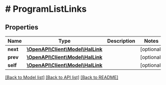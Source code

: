 # # ProgramListLinks

## Properties

Name | Type | Description | Notes
------------ | ------------- | ------------- | -------------
**next** | [**\OpenAPI\Client\Model\HalLink**](HalLink.md) |  | [optional] 
**prev** | [**\OpenAPI\Client\Model\HalLink**](HalLink.md) |  | [optional] 
**self** | [**\OpenAPI\Client\Model\HalLink**](HalLink.md) |  | [optional] 

[[Back to Model list]](../../README.md#documentation-for-models) [[Back to API list]](../../README.md#documentation-for-api-endpoints) [[Back to README]](../../README.md)


